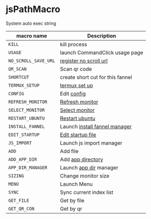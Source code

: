 # jsPathMacro 

System auto exec string 

| macro name | Description | 
| --------- | --------- | 
| `KILL` | kill process  |
| `USAGE` | launch CommandClick usage page  |
| `NO_SCROLL_SAVE_URL` | [register no scroll url](https://github.com/puutaro/CommandClick/blob/master/USAGE.md#no-scroll-save-url) |
| `QR_SCAN` | Scan qr code  |
| `SHORTCUT` | create short cut for this fannel  |
| `TERMUX_SETUP` | [termux set up](https://github.com/puutaro/CommandClick/blob/master/md/usage/termux_setup.md)  |
| `CONFIG` | Edit [config](https://github.com/puutaro/CommandClick/blob/master/USAGE.md#config)  |
| `REFRESH_MONITOR` | [Refresh monitor](https://github.com/puutaro/CommandClick/blob/master/USAGE.md#reflesh-monitor)  |
| `SELECT_MONITOR` | [Select monitor](https://github.com/puutaro/CommandClick/blob/master/USAGE.md#select-monitor) |
| `RESTART_UBUNTU` | [Restart ubuntu](https://github.com/puutaro/CommandClick/blob/master/USAGE.md#restart-ubuntu) |
| `INSTALL_FANNEL` | Launch [install fannel manager](https://github.com/puutaro/CommandClick/blob/master/USAGE.md#install-fannel)  |
| `EDIT_STARTUP` |  [Edit startup file](https://github.com/puutaro/CommandClick/blob/master/USAGE.md#edit-startup) |
| `JS_IMPORT` | Launch js import manager  |
| `ADD` | Add file  |
| `ADD_APP_DIR` | Add [app directory](https://github.com/puutaro/CommandClick/blob/master/md/developer/glossary.md#app-directory)  |
| `APP_DIR_MANAGER` | Launch [app dir](https://github.com/puutaro/CommandClick/blob/master/md/developer/glossary.md#app-directory) manager  |
| `SIZING` | Change monitor size  |
| `MENU` | Launch Menu  |
| `SYNC` | Sync current index list  |
| `GET_FILE` | Get by file  |
| `GET_QR_CON` |  Get by qr |
